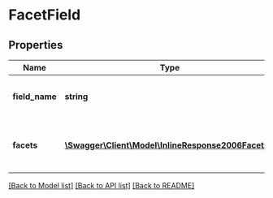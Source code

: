 # FacetField

## Properties
Name | Type | Description | Notes
------------ | ------------- | ------------- | -------------
**field_name** | **string** | Campo solicitado para sumarização | [optional] 
**facets** | [**\Swagger\Client\Model\InlineResponse2006Facets[]**](InlineResponse2006Facets.md) | Lista de valores e quantidades de ocorrência | [optional] 

[[Back to Model list]](../README.md#documentation-for-models) [[Back to API list]](../README.md#documentation-for-api-endpoints) [[Back to README]](../README.md)


